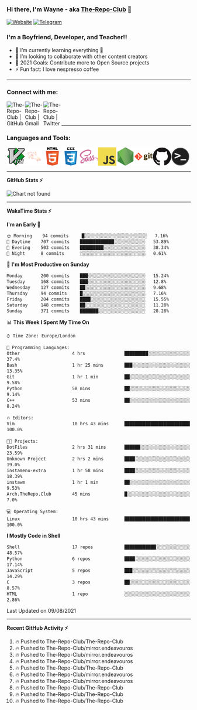 ### Hi there, I'm Wayne - aka [The-Repo-Club][website] 👋

[![Website](https://img.shields.io/website?label=github.com/The-Repo-Club/&color=orange&style=flat-square&url=https://github.com/The-Repo-Club/)][website]
[![Telegram](https://img.shields.io/badge/Chat%20on-Telegram-orange.svg?color=orange&logo=telegram&style=flat-square)][telegram]

### I'm a Boyfriend, Developer, and Teacher!!

- 🌱 I’m currently learning everything 🤣
- 👯 I’m looking to collaborate with other content creators
- 🥅 2021 Goals: Contribute more to Open Source projects
- ⚡ Fun fact: I love nespresso coffee

---
### Connect with me:

[<img align="left" alt="The-Repo-Club | GitHub" width="50px" src="https://cdn.jsdelivr.net/npm/simple-icons@v3/icons/github.svg" />][website]
[<img align="left" alt="The-Repo-Club | Gmail" width="50px" src="https://cdn.jsdelivr.net/npm/simple-icons@v3/icons/gmail.svg" />][email]
[<img align="left" alt="The-Repo-Club | Twitter" width="50px" src="https://cdn.jsdelivr.net/npm/simple-icons@v3/icons/telegram.svg" />][telegram]

[website]: https://github.com/The-Repo-Club/
[email]: mailto:wayne6324@gmail.com
[telegram]: https://t.me/TheRepoClub

<br />
<br />
<br />

---
### Languages and Tools:

<img align="left" alt="Vim" width="50px" src="https://raw.githubusercontent.com/github/explore/80688e429a7d4ef2fca1e82350fe8e3517d3494d/topics/vim/vim.png" />
<img align="left" alt="Fish" width="50px" src="https://raw.githubusercontent.com/github/explore/80688e429a7d4ef2fca1e82350fe8e3517d3494d/topics/fish/fish.png" />
<img align="left" alt="HTML5" width="50px" src="https://raw.githubusercontent.com/github/explore/80688e429a7d4ef2fca1e82350fe8e3517d3494d/topics/html/html.png" />
<img align="left" alt="CSS3" width="50px" src="https://raw.githubusercontent.com/github/explore/80688e429a7d4ef2fca1e82350fe8e3517d3494d/topics/css/css.png" />
<img align="left" alt="Sass" width="50px" src="https://raw.githubusercontent.com/github/explore/80688e429a7d4ef2fca1e82350fe8e3517d3494d/topics/sass/sass.png" />
<img align="left" alt="JavaScript" width="50px" src="https://raw.githubusercontent.com/github/explore/80688e429a7d4ef2fca1e82350fe8e3517d3494d/topics/javascript/javascript.png" />
<img align="left" alt="Node.js" width="50px" src="https://raw.githubusercontent.com/github/explore/80688e429a7d4ef2fca1e82350fe8e3517d3494d/topics/nodejs/nodejs.png" />
<img align="left" alt="Git" width="50px" src="https://raw.githubusercontent.com/github/explore/80688e429a7d4ef2fca1e82350fe8e3517d3494d/topics/git/git.png" />
<img align="left" alt="GitHub" width="50px" src="https://raw.githubusercontent.com/github/explore/78df643247d429f6cc873026c0622819ad797942/topics/github/github.png" />
<img align="left" alt="Terminal" width="50px" src="https://raw.githubusercontent.com/github/explore/80688e429a7d4ef2fca1e82350fe8e3517d3494d/topics/terminal/terminal.png" />

<br />
<br />
<br />

---

**GitHub Stats ⚡**

![Chart not found](https://github-readme-stats.vercel.app/api?username=The-Repo-Club&theme=tokyonight&show_icons=true&count_private=true&hide_border=true&include_all_commits=true&custom_title=The-Repo-Club%27s+GitHub+Stats)


---

**WakaTime Stats ⚡**

<!--START_SECTION:waka-->
**I'm an Early 🐤** 

```text
🌞 Morning    94 commits     █░░░░░░░░░░░░░░░░░░░░░░░░   7.16% 
🌆 Daytime    707 commits    █████████████░░░░░░░░░░░░   53.89% 
🌃 Evening    503 commits    █████████░░░░░░░░░░░░░░░░   38.34% 
🌙 Night      8 commits      ░░░░░░░░░░░░░░░░░░░░░░░░░   0.61%

```
📅 **I'm Most Productive on Sunday** 

```text
Monday       200 commits    ███░░░░░░░░░░░░░░░░░░░░░░   15.24% 
Tuesday      168 commits    ███░░░░░░░░░░░░░░░░░░░░░░   12.8% 
Wednesday    127 commits    ██░░░░░░░░░░░░░░░░░░░░░░░   9.68% 
Thursday     94 commits     █░░░░░░░░░░░░░░░░░░░░░░░░   7.16% 
Friday       204 commits    ████░░░░░░░░░░░░░░░░░░░░░   15.55% 
Saturday     148 commits    ██░░░░░░░░░░░░░░░░░░░░░░░   11.28% 
Sunday       371 commits    ███████░░░░░░░░░░░░░░░░░░   28.28%

```


📊 **This Week I Spent My Time On** 

```text
⌚︎ Time Zone: Europe/London

💬 Programming Languages: 
Other                    4 hrs               █████████░░░░░░░░░░░░░░░░   37.4% 
Bash                     1 hr 25 mins        ███░░░░░░░░░░░░░░░░░░░░░░   13.35% 
Git                      1 hr 1 min          ██░░░░░░░░░░░░░░░░░░░░░░░   9.58% 
Python                   58 mins             ██░░░░░░░░░░░░░░░░░░░░░░░   9.14% 
C++                      53 mins             ██░░░░░░░░░░░░░░░░░░░░░░░   8.24%

🔥 Editors: 
Vim                      10 hrs 43 mins      █████████████████████████   100.0%

🐱‍💻 Projects: 
DotFiles                 2 hrs 31 mins       ██████░░░░░░░░░░░░░░░░░░░   23.59% 
Unknown Project          2 hrs 2 mins        ████░░░░░░░░░░░░░░░░░░░░░   19.0% 
instamenu-extra          1 hr 58 mins        ████░░░░░░░░░░░░░░░░░░░░░   18.39% 
instawm                  1 hr 1 min          ██░░░░░░░░░░░░░░░░░░░░░░░   9.53% 
Arch.TheRepo.Club        45 mins             █░░░░░░░░░░░░░░░░░░░░░░░░   7.0%

💻 Operating System: 
Linux                    10 hrs 43 mins      █████████████████████████   100.0%

```

**I Mostly Code in Shell** 

```text
Shell                    17 repos            ████████████░░░░░░░░░░░░░   48.57% 
Python                   6 repos             ████░░░░░░░░░░░░░░░░░░░░░   17.14% 
JavaScript               5 repos             ███░░░░░░░░░░░░░░░░░░░░░░   14.29% 
C                        3 repos             ██░░░░░░░░░░░░░░░░░░░░░░░   8.57% 
HTML                     1 repo              ░░░░░░░░░░░░░░░░░░░░░░░░░   2.86%

```



 Last Updated on 09/08/2021
<!--END_SECTION:waka-->

---

**Recent GitHub Activity :zap:**

<!--START_SECTION:activity-->
1. 🔥 Pushed to The-Repo-Club/The-Repo-Club
2. 🔥 Pushed to The-Repo-Club/mirror.endeavouros
3. 🔥 Pushed to The-Repo-Club/mirror.endeavouros
4. 🔥 Pushed to The-Repo-Club/mirror.endeavouros
5. 🔥 Pushed to The-Repo-Club/The-Repo-Club
6. 🔥 Pushed to The-Repo-Club/mirror.endeavouros
7. 🔥 Pushed to The-Repo-Club/mirror.endeavouros
8. 🔥 Pushed to The-Repo-Club/The-Repo-Club
9. 🔥 Pushed to The-Repo-Club/The-Repo-Club
10. 🔥 Pushed to The-Repo-Club/The-Repo-Club
<!--END_SECTION:activity-->
